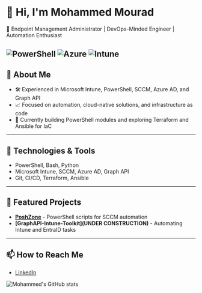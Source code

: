 # 👋 Hi, I'm Mohammed Mourad

🚀 Endpoint Management Administrator | DevOps-Minded Engineer | Automation Enthusiast

![PowerShell](https://img.shields.io/badge/-PowerShell-5391FE?logo=powershell&logoColor=white) ![Azure](https://img.shields.io/badge/-Azure-0078D4?logo=azure-devops&logoColor=white) ![Intune](https://img.shields.io/badge/-Intune-0078D4?logo=microsoft&logoColor=white)
---

## 💼 About Me
- 🛠️ Experienced in Microsoft Intune, PowerShell, SCCM, Azure AD, and Graph API
- 📈 Focused on automation, cloud-native solutions, and infrastructure as code
- 🌱 Currently building PowerShell modules and exploring Terraform and Ansible for IaC

---

## 🔧 Technologies & Tools
- PowerShell, Bash, Python
- Microsoft Intune, SCCM, Azure AD, Graph API
- Git, CI/CD, Terraform, Ansible
---

## 📂 Featured Projects
- **[PoshZone](https://github.com/mgmourad/poshzone)** - PowerShell scripts for SCCM automation
- **[GraphAPI-Intune-Toolkit](UNDER CONSTRUCTION)** - Automating Intune and EntraID tasks

---

## 📫 How to Reach Me
- [LinkedIn](https://www.linkedin.com/in/mgmourad)  

![Mohammed's GitHub stats](https://github-readme-stats.vercel.app/api?username=mgmourad&show_icons=true&theme=radical)




<!--
**mgmourad/mgmourad** is a ✨ _special_ ✨ repository because its `README.md` (this file) appears on your GitHub profile.

Here are some ideas to get you started:

- 🔭 I’m currently working on ...
- 🌱 I’m currently learning ...
- 👯 I’m looking to collaborate on ...
- 🤔 I’m looking for help with ...
- 💬 Ask me about ...
- 📫 How to reach me: ...
- 😄 Pronouns: ...
- ⚡ Fun fact: ...
-->

